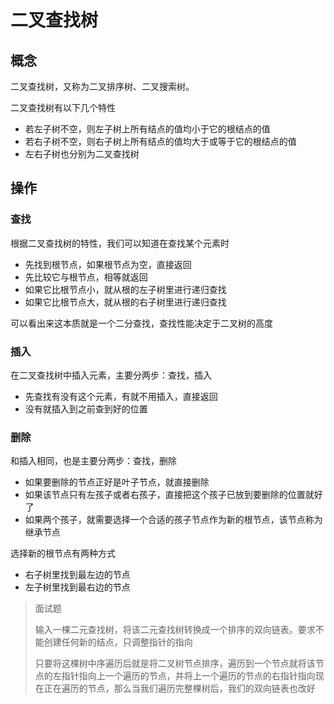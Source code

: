 # 二叉查找树

## 概念

二叉查找树，又称为二叉排序树、二叉搜索树。

二叉查找树有以下几个特性

* 若左子树不空，则左子树上所有结点的值均小于它的根结点的值
* 若右子树不空，则右子树上所有结点的值均大于或等于它的根结点的值
* 左右子树也分别为二叉查找树

## 操作

### 查找

根据二叉查找树的特性，我们可以知道在查找某个元素时

* 先找到根节点，如果根节点为空，直接返回
* 先比较它与根节点，相等就返回
* 如果它比根节点小，就从根的左子树里进行递归查找
* 如果它比根节点大，就从根的右子树里进行递归查找

可以看出来这本质就是一个二分查找，查找性能决定于二叉树的高度

### 插入

在二叉查找树中插入元素，主要分两步：查找，插入

* 先查找有没有这个元素，有就不用插入，直接返回
* 没有就插入到之前查到好的位置

### 删除

和插入相同，也是主要分两步：查找，删除

* 如果要删除的节点正好是叶子节点，就直接删除
* 如果该节点只有左孩子或者右孩子，直接把这个孩子已放到要删除的位置就好了
* 如果两个孩子，就需要选择一个合适的孩子节点作为新的根节点，该节点称为继承节点

选择新的根节点有两种方式

* 右子树里找到最左边的节点
* 左子树里找到最右边的节点



> 面试题
>
> 输入一棵二元查找树，将该二元查找树转换成一个排序的双向链表。要求不能创建任何新的结点，只调整指针的指向
>
> 只要将这棵树中序遍历后就是将二叉树节点排序，遍历到一个节点就将该节点的左指针指向上一个遍历的节点，并将上一个遍历的节点的右指针指向现在正在遍历的节点，那么当我们遍历完整棵树后，我们的双向链表也改好

